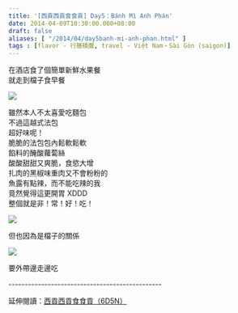 ```yaml
---
title: '[西貢西貢食食貢] Day5：Bánh Mì Anh Phán'
date: 2014-04-09T10:30:00.000+08:00
draft: false
aliases: [ "/2014/04/day5banh-mi-anh-phan.html" ]
tags : [flavor - 行膳積腹, travel - Việt Nam・Sài Gòn (saigon)]
---
```


在酒店食了個簡單新鮮水果餐  
就走到檔子食早餐  

[![](https://2.bp.blogspot.com/-iYosaK1rNNQ/XDBPmz4mXlI/AAAAAAAAD-4/7_6aDa7icfYQw1Vxw9n4tuS7QbA2NuEWQCLcBGAs/s640/11.jpg)](https://2.bp.blogspot.com/-iYosaK1rNNQ/XDBPmz4mXlI/AAAAAAAAD-4/7_6aDa7icfYQw1Vxw9n4tuS7QbA2NuEWQCLcBGAs/s1600/11.jpg)

雖然本人不太喜愛吃麵包  
不過這越式法包  
超好味呢！  
脆脆的法包包內鬆軟鬆軟  
餡料的醃酸蘿蔔絲  
酸酸甜甜又爽脆，食慾大增  
扎肉的黑椒味重肉又不會粉粉的  
魚露有點辣，而不能吃辣的我  
竟然覺得這更開胃 XDDD  
整個就是非！常！好！吃！  

[![](https://3.bp.blogspot.com/-0JC1OfKqG9A/XDBPsZwEEpI/AAAAAAAAD-8/4E82p3XYc0grj9Nz5-bOi0iAoyLDa9AdACLcBGAs/s640/12.jpg)](https://3.bp.blogspot.com/-0JC1OfKqG9A/XDBPsZwEEpI/AAAAAAAAD-8/4E82p3XYc0grj9Nz5-bOi0iAoyLDa9AdACLcBGAs/s1600/12.jpg)

但也因為是檔子的關係  

[![](https://2.bp.blogspot.com/-J1rd_afHZi4/XDBPxvfmBeI/AAAAAAAAD_E/Ira8a2HOqlAnyjFobmfSIO73aj3cApLlgCLcBGAs/s640/13.jpg)](https://2.bp.blogspot.com/-J1rd_afHZi4/XDBPxvfmBeI/AAAAAAAAD_E/Ira8a2HOqlAnyjFobmfSIO73aj3cApLlgCLcBGAs/s1600/13.jpg)

要外帶邊走邊吃  
  
\-----------------------------------------------  
  
延伸閱讀：[西貢西貢食食貢（6D5N）](http://www.hidie.net/2014/04/6d5n.html)
